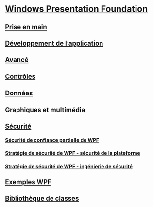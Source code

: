 # [Windows Presentation Foundation](index.md)
## [Prise en main](getting-started/)
## [Développement de l’application](app-development/)
## [Avancé](advanced/)
## [Contrôles](controls/)
## [Données](data/)
## [Graphiques et multimédia](graphics-multimedia/)
## [Sécurité](security-wpf.md)
### [Sécurité de confiance partielle de WPF](wpf-partial-trust-security.md)
### [Stratégie de sécurité de WPF - sécurité de la plateforme](wpf-security-strategy-platform-security.md)
### [Stratégie de sécurité de WPF - ingénierie de sécurité](wpf-security-strategy-security-engineering.md)
## [Exemples WPF](wpf-samples.md)
## [Bibliothèque de classes](class-library-wpf.md)
